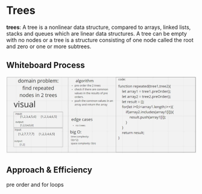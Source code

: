 # Trees 
**trees**: A tree is a nonlinear data structure, compared to arrays, linked lists, stacks and queues which are linear data structures. A tree can be empty with no nodes or a tree is a structure consisting of one node called the root and zero or one or more subtrees.  
## Whiteboard Process  
![whitebaord](./challenge32.JPG)  
## Approach & Efficiency  
pre order and for loops
